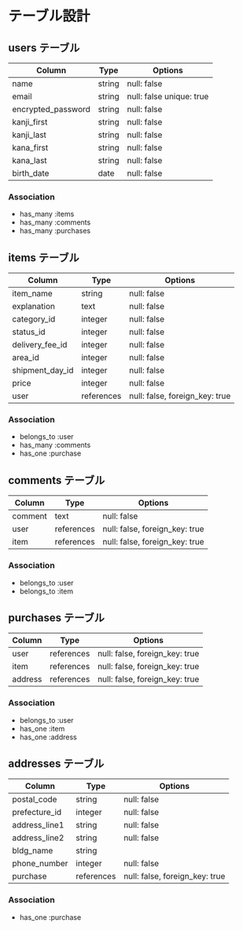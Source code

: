 # テーブル設計

## users テーブル

| Column             | Type    | Options                  |
| --------           | ------  | -----------              |
| name               | string  | null: false              |
| email              | string  | null: false unique: true |
| encrypted_password | string  | null: false              |
| kanji_first        | string  | null: false              |
| kanji_last         | string  | null: false              |
| kana_first         | string  | null: false              |
| kana_last          | string  | null: false              |
| birth_date         | date    | null: false              |

### Association

- has_many :items
- has_many :comments
- has_many :purchases

## items テーブル

| Column           | Type       | Options     |
| -----------      | ---------  | ----------- |
| item_name        | string     | null: false |
| explanation      | text       | null: false |
| category_id      | integer    | null: false |
| status_id        | integer    | null: false |
| delivery_fee_id  | integer    | null: false |
| area_id          | integer    | null: false |
| shipment_day_id  | integer    | null: false |
| price            | integer    | null: false |
| user             | references | null: false, foreign_key: true|

### Association

- belongs_to :user
- has_many :comments
- has_one  :purchase

## comments テーブル

| Column       | Type       | Options                        |
| -------      | ---------- | ------------------------------ |
| comment      | text       | null: false                    |
| user         | references | null: false, foreign_key: true |
| item         | references | null: false, foreign_key: true |

### Association

- belongs_to :user
- belongs_to :item

## purchases テーブル

| Column         | Type       | Options     |
| -----------    | ---------  | ----------- |
| user           | references | null: false, foreign_key: true |
| item           | references | null: false, foreign_key: true |
| address        | references | null: false, foreign_key: true |

### Association

- belongs_to :user
- has_one  :item
- has_one  :address

## addresses テーブル

| Column         | Type       | Options                        |
| -----------    | ---------  | -----------                    |
| postal_code    | string     | null: false                    |
| prefecture_id  | integer    | null: false                    |
| address_line1  | string     | null: false                    |
| address_line2  | string     | null: false                    |
| bldg_name      | string     |
| phone_number   | integer    | null: false |
| purchase       | references | null: false, foreign_key: true |

### Association

- has_one  :purchase
